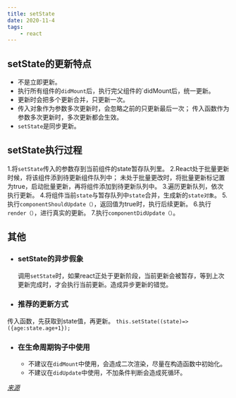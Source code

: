 ```yaml
---
title: setState
date: 2020-11-4
tags: 
    - react
---
```


## setState的更新特点
  - 不是立即更新。
  - 执行所有组件的`didMount`后，执行完父组件的`didMount后，统一更新。
  - 更新时会把多个更新合并，只更新一次。
  - 传入对象作为参数多次更新时，会忽略之前的只更新最后一次；
    传入函数作为参数多次更新时，多次更新都会生效。
  - `setState`是同步更新。
## setState执行过程
1.将`setState`传入的参数存到当前组件的state暂存队列里。
2.React处于批量更新时候，将该组件添到待更新组件队列中；
未处于批量更改时，将批量更新标记置为true，启动批量更新，再将组件添加到待更新队列中。
3.遍历更新队列，依次执行更新。
4.将组件当前`state`与暂存队列中`state`合并，生成新的`state对象`。
5.执行`componentShouldUpdate（）`，返回值为true时，执行后续更新。
6.执行`render（）`，进行真实的更新。
7.执行`componentDidUpdate（）`。
## 其他
- ### setState的异步假象
  调用`setState`时，如果react正处于更新阶段，当前更新会被暂存，等到上次更新完成时，才会执行当前更新。造成异步更新的错觉。
- ### 推荐的更新方式
传入函数，先获取到state值，再更新。
  `this.setState((state)=>({age:state.age+1});`
- ### 在生命周期钩子中使用
  - 不建议在`didMount`中使用，会造成二次渲染，尽量在构造函数中初始化。
  - 不建议在`didUpdate`中使用，不加条件判断会造成死循环。

*[来源](https://mp.weixin.qq.com/s/vDJ_Txm4wi-cMVlX5xypLg)*